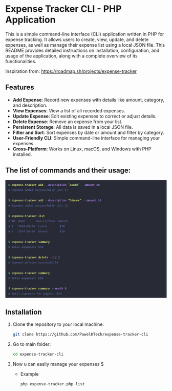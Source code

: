 # Expense Tracker CLI - PHP Application


This is a simple command-line interface (CLI) application written in PHP for expense tracking. It allows users to create, view, update, and delete expenses, as well as manage their expense list using a local JSON file. This README provides detailed instructions on installation, configuration, and usage of the application, along with a complete overview of its functionalities.

Inspiration from: https://roadmap.sh/projects/expense-tracker

## Features

- **Add Expense**: Record new expenses with details like amount, category, and description.
- **View Expenses**: View a list of all recorded expenses.
- **Update Expense**: Edit existing expenses to correct or adjust details.
- **Delete Expense**: Remove an expense from your list.
- **Persistent Storage**: All data is saved in a local JSON file.
- **Filter and Sort**: Sort expenses by date or amount and filter by category.
- **User-Friendly CLI**: Simple command-line interface for managing your expenses.
- **Cross-Platform**: Works on Linux, macOS, and Windows with PHP installed.


## The list of commands and their usage:
![image](userCommandsList.png)

## Installation

1. Clone the repository to your local machine:

   ```bash
   git clone https://github.com/PawelKTech/expense-tracker-cli
   ```
2. Go to main folder: 
     ```bash
     cd expense-tracker-cli
     ```
3. Now u can easily manage your expenses $
   - Example
       ```bash
       php expense-tracker.php list
       ```